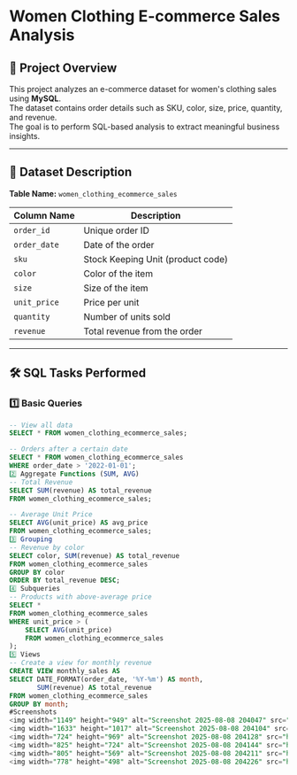 # Women Clothing E-commerce Sales Analysis  

## 📌 Project Overview  
This project analyzes an e-commerce dataset for women's clothing sales using **MySQL**.  
The dataset contains order details such as SKU, color, size, price, quantity, and revenue.  
The goal is to perform SQL-based analysis to extract meaningful business insights.

---

## 📂 Dataset Description  

**Table Name:** `women_clothing_ecommerce_sales`  

| Column Name  | Description |
|--------------|-------------|
| `order_id`   | Unique order ID |
| `order_date` | Date of the order |
| `sku`        | Stock Keeping Unit (product code) |
| `color`      | Color of the item |
| `size`       | Size of the item |
| `unit_price` | Price per unit |
| `quantity`   | Number of units sold |
| `revenue`    | Total revenue from the order |

---

## 🛠 SQL Tasks Performed  

### 1️⃣ Basic Queries  
```sql
-- View all data
SELECT * FROM women_clothing_ecommerce_sales;

-- Orders after a certain date
SELECT * FROM women_clothing_ecommerce_sales
WHERE order_date > '2022-01-01';
2️⃣ Aggregate Functions (SUM, AVG)
-- Total Revenue
SELECT SUM(revenue) AS total_revenue 
FROM women_clothing_ecommerce_sales;

-- Average Unit Price
SELECT AVG(unit_price) AS avg_price 
FROM women_clothing_ecommerce_sales;
3️⃣ Grouping
-- Revenue by color
SELECT color, SUM(revenue) AS total_revenue
FROM women_clothing_ecommerce_sales
GROUP BY color
ORDER BY total_revenue DESC;
4️⃣ Subqueries
-- Products with above-average price
SELECT * 
FROM women_clothing_ecommerce_sales
WHERE unit_price > (
    SELECT AVG(unit_price) 
    FROM women_clothing_ecommerce_sales
);
5️⃣ Views
-- Create a view for monthly revenue
CREATE VIEW monthly_sales AS
SELECT DATE_FORMAT(order_date, '%Y-%m') AS month, 
       SUM(revenue) AS total_revenue
FROM women_clothing_ecommerce_sales
GROUP BY month;
#Screenshots
<img width="1149" height="949" alt="Screenshot 2025-08-08 204047" src="https://github.com/user-attachments/assets/c282a00f-6e34-49a1-a878-ece61ffa1e7d" />
<img width="1633" height="1017" alt="Screenshot 2025-08-08 204104" src="https://github.com/user-attachments/assets/cb3f9776-cc28-4c9e-a406-2b2a4fc4f397" />
<img width="724" height="969" alt="Screenshot 2025-08-08 204128" src="https://github.com/user-attachments/assets/6c254a6e-68c6-431a-a385-14f70b2bca9a" />
<img width="825" height="724" alt="Screenshot 2025-08-08 204144" src="https://github.com/user-attachments/assets/3f6b5509-d286-43c4-a70f-1a735f61beb9" />
<img width="805" height="569" alt="Screenshot 2025-08-08 204211" src="https://github.com/user-attachments/assets/634935b7-3931-421f-9283-b5423d360e9d" />
<img width="778" height="498" alt="Screenshot 2025-08-08 204226" src="https://github.com/user-attachments/assets/8021e2fa-22db-419a-abb0-856ee792dc90" />

